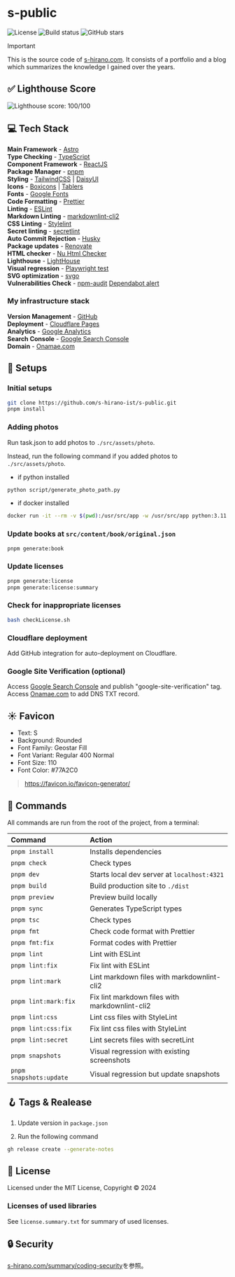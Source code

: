 # s-public

![License](https://img.shields.io/badge/license-MIT-blue)
![Build status](https://img.shields.io/github/actions/workflow/status/s-hirano-ist/s-public/ci.yaml?branch=main)
![GitHub stars](https://img.shields.io/github/stars/s-hirano-ist/s-public.svg)

> [!IMPORTANT]
> This is the source code of [s-hirano.com](https://s-hirano.com/).
> It consists of a portfolio and a blog which summarizes the knowledge I gained over the years.

## ✅ Lighthouse Score

![Lighthouse score: 100/100](lighthouse_score.png)

## 💻 Tech Stack

**Main Framework** - [Astro](https://astro.build/)  
**Type Checking** - [TypeScript](https://www.typescriptlang.org/)  
**Component Framework** - [ReactJS](https://reactjs.org/)  
**Package Manager** - [pnpm](https://pnpm.io/)  
**Styling** - [TailwindCSS](https://tailwindcss.com/) | [DaisyUI](https://daisyui.com/)  
**Icons** - [Boxicons](https://boxicons.com/) | [Tablers](https://tabler-icons.io/)  
**Fonts** - [Google Fonts](https://fonts.google.com/)  
**Code Formatting** - [Prettier](https://prettier.io/)  
**Linting** - [ESLint](https://eslint.org)  
**Markdown Linting** - [markdownlint-cli2](https://github.com/DavidAnson/markdownlint-cli2)  
**CSS Linting** - [Stylelint](https://stylelint.io/)  
**Secret linting** - [secretlint](https://github.com/secretlint/secretlint)  
**Auto Commit Rejection** - [Husky](https://typicode.github.io/husky/)  
**Package updates** - [Renovate](https://www.mend.io/renovate/)  
**HTML checker** - [Nu Html Checker](https://github.com/validator/validator)  
**Lighthouse** - [LightHouse](https://developers.google.com/web/tools/lighthouse)  
**Visual regression** - [Playwright test](https://playwright.dev/docs/test-intro/)  
**SVG optimization** - [svgo](https://github.com/svg/svgo)  
**Vulnerabilities Check** - [npm-audit](https://docs.npmjs.com/cli/v10/commands/npm-audit) [Dependabot alert](https://docs.github.com/ja/code-security/dependabot/dependabot-alerts/about-dependabot-alerts)

### My infrastructure stack

**Version Management** - [GitHub](https://github.com/)  
**Deployment** - [Cloudflare Pages](https://www.cloudflare.com/ja-jp/developer-platform/products/pages/)  
**Analytics** - [Google Analytics](https://analytics.google.com/analytics/web/)  
**Search Console** - [Google Search Console](https://search.google.com/search-console)  
**Domain** - [Onamae.com](https://www.onamae.com/)

## 🍾 Setups

### Initial setups

```bash
git clone https://github.com/s-hirano-ist/s-public.git
pnpm install
```

### Adding photos

Run task.json to add photos to `./src/assets/photo`.

Instead, run the following command if you added photos to `./src/assets/photo`.

- if python installed

```bash
python script/generate_photo_path.py
```

- if docker installed

```bash
docker run -it --rm -v $(pwd):/usr/src/app -w /usr/src/app python:3.11 python3 script/generate_photo_path.py
```

### Update books at `src/content/book/original.json`

```bash
pnpm generate:book
```

### Update licenses

```bash
pnpm generate:license
pnpm generate:license:summary
```

### Check for inappropriate licenses

```bash
bash checkLicense.sh
```

### Cloudflare deployment

Add GitHub integration for auto-deployment on Cloudflare.

### Google Site Verification (optional)

Access [Google Search Console](https://search.google.com/search-console) and publish "google-site-verification" tag.
Access [Onamae.com](https://www.onamae.com/) to add DNS TXT record.

## ☀ Favicon

- Text: S
- Background: Rounded
- Font Family: Geostar Fill
- Font Variant: Regular 400 Normal
- Font Size: 110
- Font Color: #77A2C0

> <https://favicon.io/favicon-generator/>

## 🧞 Commands

All commands are run from the root of the project, from a terminal:

| Command                 | Action                                         |
| :---------------------- | :--------------------------------------------- |
| `pnpm install`          | Installs dependencies                          |
| `pnpm check`            | Check types                                    |
| `pnpm dev`              | Starts local dev server at `localhost:4321`    |
| `pnpm build`            | Build production site to `./dist`              |
| `pnpm preview`          | Preview build locally                          |
| `pnpm sync`             | Generates TypeScript types                     |
| `pnpm tsc`              | Check types                                    |
| `pnpm fmt`              | Check code format with Prettier                |
| `pnpm fmt:fix`          | Format codes with Prettier                     |
| `pnpm lint`             | Lint with ESLint                               |
| `pnpm lint:fix`         | Fix lint with ESLint                           |
| `pnpm lint:mark`        | Lint markdown files with markdownlint-cli2     |
| `pnpm lint:mark:fix`    | Fix lint markdown files with markdownlint-cli2 |
| `pnpm lint:css`         | Lint css files with StyleLint                  |
| `pnpm lint:css:fix`     | Fix lint css files with StyleLint              |
| `pnpm lint:secret`      | Lint secrets files with secretLint             |
| `pnpm snapshots`        | Visual regression with existing screenshots    |
| `pnpm snapshots:update` | Visual regression but update snapshots         |

## 🪝 Tags & Realease

1. Update version in `package.json`

2. Run the following command

```bash
gh release create --generate-notes
```

## 📜 License

Licensed under the MIT License, Copyright © 2024

### Licenses of used libraries

See `license.summary.txt` for summary of used licenses.

## 🔒 Security

[s-hirano.com/summary/coding-security](https://s-hirano.com/summary/coding-security)を参照。
